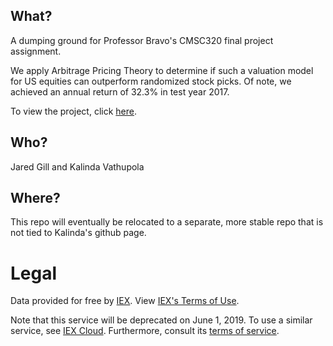 ## What?
A dumping ground for Professor Bravo's CMSC320 final project 
assignment.

We apply Arbitrage Pricing Theory to determine if such a valuation model 
for US equities can outperform randomized stock picks. Of note, we achieved
an annual return of 32.3% in test year 2017.

To view the project, click [here](https://kvathupo.github.io/).
## Who?
Jared Gill and Kalinda Vathupola
## Where?
This repo will eventually be relocated to a separate, more stable repo that is 
not tied to Kalinda's github page. 
# Legal
Data provided for free by [IEX](https://iextrading.com/developer/). View
[IEX's Terms of Use](https://iextrading.com/api-exhibit-a/).

Note that this service will be deprecated on June 1, 2019. To use a similar
service, see [IEX Cloud](https://iexcloud.io). Furthermore, consult 
its [terms of service](https://iexcloud.io/terms/).
